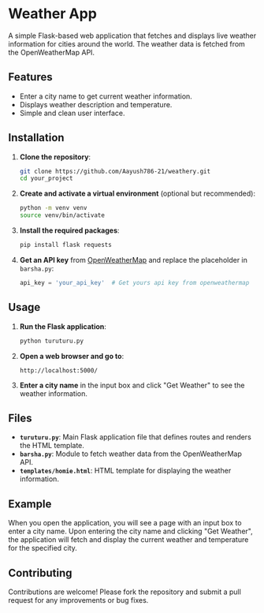 # Weather App

A simple Flask-based web application that fetches and displays live weather information for cities around the world. The weather data is fetched from the OpenWeatherMap API.

## Features

- Enter a city name to get current weather information.
- Displays weather description and temperature.
- Simple and clean user interface.


## Installation

1. **Clone the repository**:

    ```bash
    git clone https://github.com/Aayush786-21/weathery.git
    cd your_project
    ```

2. **Create and activate a virtual environment** (optional but recommended):

    ```bash
    python -m venv venv
    source venv/bin/activate  
    ```

3. **Install the required packages**:

    ```bash
    pip install flask requests
    ```

4. **Get an API key** from [OpenWeatherMap](https://openweathermap.org/) and replace the placeholder in `barsha.py`:

    ```python
    api_key = 'your_api_key'  # Get yours api key from openweathermap
    ```

## Usage

1. **Run the Flask application**:

    ```bash
    python turuturu.py
    ```

2. **Open a web browser and go to**:

    ```
    http://localhost:5000/
    ```

3. **Enter a city name** in the input box and click "Get Weather" to see the weather information.

## Files

- **`turuturu.py`**: Main Flask application file that defines routes and renders the HTML template.
- **`barsha.py`**: Module to fetch weather data from the OpenWeatherMap API.
- **`templates/homie.html`**: HTML template for displaying the weather information.

## Example

When you open the application, you will see a page with an input box to enter a city name. Upon entering the city name and clicking "Get Weather", the application will fetch and display the current weather and temperature for the specified city.

## Contributing

Contributions are welcome! Please fork the repository and submit a pull request for any improvements or bug fixes.

